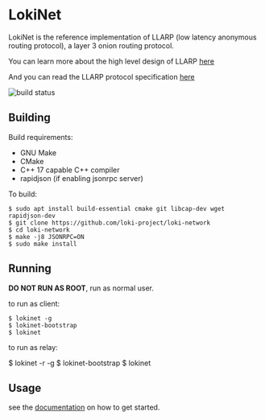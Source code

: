 # LokiNet

LokiNet is the reference implementation of LLARP (low latency anonymous routing protocol), a layer 3 onion routing protocol.

You can learn more about the high level design of LLARP [here](docs/high-level.txt)

And you can read the LLARP protocol specification [here](docs/proto_v0.txt)

![build status](https://gitlab.com/lokiproject/loki-network/badges/master/pipeline.svg "build status")

## Building

Build requirements:

* GNU Make
* CMake
* C++ 17 capable C++ compiler
* rapidjson (if enabling jsonrpc server)

To build:

    $ sudo apt install build-essential cmake git libcap-dev wget rapidjson-dev
    $ git clone https://github.com/loki-project/loki-network
    $ cd loki-network
    $ make -j8 JSONRPC=ON
    $ sudo make install

## Running

**DO NOT RUN AS ROOT**, run as normal user.

to run as client:

    $ lokinet -g
    $ lokinet-bootstrap
    $ lokinet

to run as relay:

   $ lokinet -r -g
   $ lokinet-bootstrap
   $ lokinet

## Usage

see the [documentation](https://loki-project.github.io/loki-docs/Lokinet/LokinetOverview/) on how to get started.
